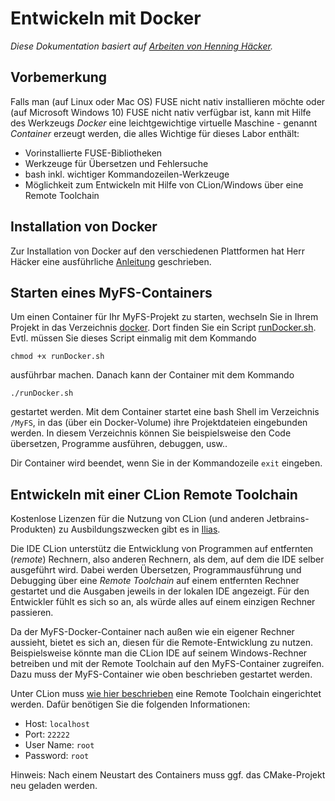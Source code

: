 # Entwickeln mit Docker

_Diese Dokumentation basiert auf [Arbeiten von Henning Häcker](https://github.com/hacker-h/bsuebung-docker)._

## Vorbemerkung

Falls man (auf Linux oder Mac OS) FUSE nicht nativ installieren möchte oder (auf Microsoft Windows 10) FUSE nicht nativ verfügbar ist, kann mit Hilfe des Werkzeugs _Docker_ eine leichtgewichtige virtuelle Maschine - genannt _Container_ erzeugt werden, die alles Wichtige für dieses Labor enthält:

* Vorinstallierte FUSE-Bibliotheken
* Werkzeuge für Übersetzen und Fehlersuche
* bash inkl. wichtiger Kommandozeilen-Werkzeuge
* Möglichkeit zum Entwickeln mit Hilfe von CLion/Windows über eine Remote Toolchain

## Installation von Docker

Zur Installation von Docker auf den verschiedenen Plattformen hat Herr Häcker eine ausführliche [Anleitung](https://github.com/hacker-h/bsuebung-docker) geschrieben.

## Starten eines MyFS-Containers

Um einen Container für Ihr MyFS-Projekt zu starten, wechseln Sie in Ihrem Projekt in das Verzeichnis [docker](./docker). Dort finden Sie ein Script [runDocker.sh](./docker/runDocker.sh). Evtl. müssen Sie dieses Script einmalig mit dem Kommando

	chmod +x runDocker.sh
	
ausführbar  machen. Danach kann der Container mit dem Kommando

	./runDocker.sh
	
gestartet werden. Mit dem Container startet eine bash Shell im Verzeichnis `/MyFS`, in das (über ein Docker-Volume) ihre Projektdateien eingebunden werden. In diesem Verzeichnis können Sie beispielsweise den Code übersetzen, Programme ausführen, debuggen, usw.. 

Dir Container wird beendet, wenn Sie in der Kommandozeile `exit` eingeben.

## Entwickeln mit einer CLion Remote Toolchain

Kostenlose Lizenzen für die Nutzung von CLion (und anderen Jetbrains-Produkten) zu Ausbildungszwecken gibt es in [Ilias](https://ilias.hs-karlsruhe.de/goto.php?target=crs_99205&client_id=HSKA).

Die IDE CLion unterstütz die Entwicklung von Programmen auf entfernten (_remote_) Rechnern, also anderen Rechnern, als dem, auf dem die IDE selber ausgeführt wird. Dabei werden Übersetzen, Programmausführung und Debugging über eine _Remote Toolchain_ auf einem entfernten Rechner gestartet und die Ausgaben jeweils in der lokalen IDE angezeigt. Für den Entwickler fühlt es sich so an, als würde alles auf einem einzigen Rechner passieren.

Da der MyFS-Docker-Container nach außen wie ein eigener Rechner aussieht, bietet es sich an, diesen für die Remote-Entwicklung zu nutzen. Beispielsweise könnte man die CLion IDE auf seinem Windows-Rechner betreiben und mit der Remote Toolchain auf den MyFS-Container zugreifen. Dazu muss der MyFS-Container wie oben beschrieben gestartet werden.

Unter CLion muss [wie hier beschrieben](https://www.jetbrains.com/help/clion/remote-projects-support.html) eine Remote Toolchain eingerichtet werden. Dafür benötigen Sie die folgenden Informationen:

* Host: `localhost`
* Port: `22222`
* User Name: `root`
* Password: `root`

Hinweis: Nach einem Neustart des Containers muss ggf. das CMake-Projekt neu geladen werden.